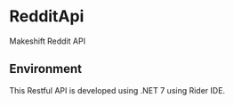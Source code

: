 # RedditApi
Makeshift Reddit API

## Environment
This Restful API is developed using .NET 7 using Rider IDE.

